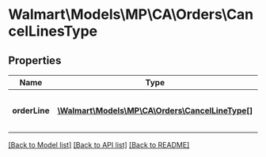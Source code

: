 # Walmart\Models\MP\CA\Orders\CancelLinesType

## Properties

Name | Type | Description | Notes
------------ | ------------- | ------------- | -------------
**orderLine** | [**\Walmart\Models\MP\CA\Orders\CancelLineType[]**](CancelLineType.md) | A list of orderLines to be cancelled |


[[Back to Model list]](./) [[Back to API list]](../../../../../README.md#supported-apis) [[Back to README]](../../../../../README.md)

